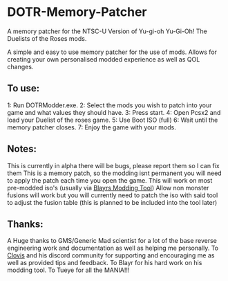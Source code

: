 # DOTR-Memory-Patcher
 A memory patcher for the NTSC-U Version of Yu-gi-oh Yu-Gi-Oh! The Duelists of the Roses mods.  

A simple and easy to use memory patcher for the use of mods.
Allows for creating your own personalised modded experience as well as QOL changes.
## To use:
1: Run DOTRModder.exe.
2: Select the mods you wish to patch into your game and what values they should have.
3: Press start.
4: Open Pcsx2 and load your Duelist of the roses game.
5: Use Boot ISO (full)
6: Wait until the memory patcher closes.
7: Enjoy the game with your mods.


## Notes:
This is currently in alpha there will be bugs, please report them so I can fix them
This is a memory patch, so the modding isnt permanent you will need to apply the patch each time you open the game.
This will work on most pre-modded iso's (usually via [Blayrs Modding Tool](https://github.com/Blayr/DOTR-Modding-Tool))
Allow non monster fusions will work but you will currently need to patch the iso with said tool to adjust the fusion table (this is planned to be included into the tool later)


## Thanks:
A Huge thanks to GMS/Generic Mad scientist for a lot of the base reverse engineering work and documentation as well as helping me personally.
To [Clovis](https://www.youtube.com/@ClovissenpaiDotR) and his discord community for supporting and encouraging me as well as provided tips and feedback.
To Blayr for his hard work on his modding tool.
To Tueye for all the MANIA!!!
